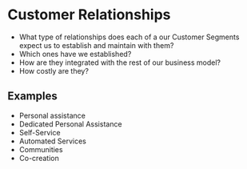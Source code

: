 # Customer Relationships

- What type of relationships does each of a our Customer Segments expect us to establish and maintain with them?
- Which ones have we established?
- How are they integrated with the rest of our business model?
- How costly are they?


## Examples

- Personal assistance
- Dedicated Personal Assistance
- Self-Service
- Automated Services
- Communities
- Co-creation
